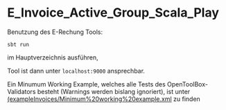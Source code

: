 # E_Invoice_Active_Group_Scala_Play

Benutzung des E-Rechung Tools:

`sbt run`

im Hauptverzeichnis ausführen,

Tool ist dann unter `localhost:9000` ansprechbar.

Ein Minumum Working Example, welches alle Tests des OpenToolBox-Validators besteht (Warnings werden bislang ignoriert), ist unter [(exampleInvoices/Minimum%20working%20example.xml](exampleInvoices/Minimum%20working%20example.xml) zu finden
